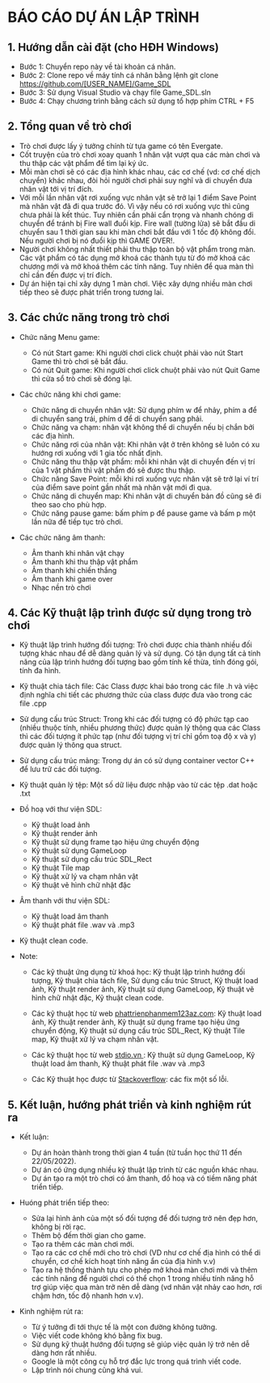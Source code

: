 # BÁO CÁO DỰ ÁN LẬP TRÌNH

## 1. Hướng dẫn cài đặt (cho HĐH Windows)
  - Bước 1: Chuyển repo này về tài khoản cá nhân.
  - Bước 2: Clone repo về máy tính cá nhân bằng lệnh git clone https://github.com/[USER_NAME]/Game_SDL
  - Bước 3: Sử dụng Visual Studio và chạy file Game_SDL.sln
  - Bước 4: Chạy chương trình bằng cách sử dụng tổ hợp phím CTRL + F5
  
  
## 2. Tổng quan về trò chơi
  - Trò chơi được lấy ý tưởng chính từ tựa game có tên Evergate.
  - Cốt truyện của trò chơi xoay quanh 1 nhân vật vượt qua các màn chơi và thu thập các vật phẩm để tìm lại ký ức.
  - Mỗi màn chơi sẽ có các địa hình khác nhau, các cơ chế (vd: cơ chế dịch chuyển) khác nhau, đòi hỏi người chơi phải suy nghĩ và di chuyển đưa nhân vật tới vị trí đích.
  - Với mỗi lần nhân vật rơi xuống vực nhân vật sẽ trở lại 1 điểm Save Point mà nhân vật đã đi qua trước đó. Vì vậy nếu có rơi xuống vực thì cũng chưa phải là kết thúc. Tuy nhiên cần phải cẩn trọng và nhanh chóng di chuyển để tránh bị Fire wall đuổi kịp. Fire wall (tường lửa) sẽ bắt đầu di chuyển sau 1 thời gian sau khi màn chơi bắt đầu với 1 tốc độ không đổi. Nếu người chơi bị nó đuổi kịp thì GAME OVER!.
  - Người chơi không nhất thiết phải thu thập toàn bộ vật phẩm trong màn. Các vật phẩm có tác dụng mở khoá các thành tựu từ đó mở khoá các chương mới và mở khoá thêm các tính năng. Tuy nhiên để qua màn thì chỉ cần đến được vị trí đích.
  - Dự án hiện tại chỉ xây dựng 1 màn chơi. Việc xây dựng nhiều màn chơi tiếp theo sẽ được phát triển trong tương lai.
  
  
## 3. Các chức năng trong trò chơi
  - Chức năng Menu game:
    * Có nút Start game: Khi người chơi click chuột phải vào nút Start Game thì trò chơi sẽ bắt đầu.
    * Có nút Quit game: Khi người chơi click chuột phải vào nút Quit Game thì cửa sổ trò chơi sẽ đóng lại.
 
  - Các chức năng khi chơi game:
    * Chức năng di chuyển nhân vật: Sử dụng phím w để nhảy, phím a để di chuyển sang trái, phím d để di chuyển sang phải.
    * Chức năng va chạm: nhân vật không thể di chuyển nếu bị chắn bởi các địa hình.
    * Chức năng rơi của nhân vật: Khi nhân vật ở trên không sẽ luôn có xu hướng rơi xuống với 1 gia tốc nhất định.
    * Chức năng thu thập vật phẩm: mỗi khi nhân vật di chuyển đến vị trí của 1 vật phẩm thì vật phẩm đó sẽ được thu thập.
    * Chức năng Save Point: mỗi khi rơi xuống vực nhân vật sẽ trở lại ví trí của điểm save point gần nhất mà nhân vật mới đi qua.
    * Chức năng di chuyển map: Khi nhân vật di chuyển bản đồ cũng sẽ đi theo sao cho phù hợp.
    * Chức năng pause game: bấm phím p để pause game và bấm p một lần nữa để tiếp tục trò chơi.
  
  - Các chức năng âm thanh:
    * Âm thanh khi nhân vật chạy
    * Âm thanh khi thu thập vật phẩm
    * Âm thanh khi chiến thắng
    * Âm thanh khi game over
    * Nhạc nền trò chơi
  
## 4. Các Kỹ thuật lập trình được sử dụng trong trò chơi
  - Kỹ thuật lập trình hướng đối tượng: Trò chơi được chia thành nhiều đối tượng khác nhau để dễ dàng quản lý và sử dụng. Có tận dụng tất cả tính năng của lập trình hướng đối tượng bao gồm tính kế thừa, tính đóng gói, tính đa hình.
  - Kỹ thuật chia tách file: Các Class được khai báo trong các file .h và việc định nghĩa chi tiết các phương thức của class được đưa vào trong các file .cpp
  - Sử dụng cấu trúc Struct: Trong khi các đối tượng có độ phức tạp cao (nhiều thuộc tính, nhiều phương thức) được quản lý thông qua các Class thì các đối tượng ít phức tạp (như đối tượng vị trí chỉ gồm toạ độ x và y) được quản lý thông qua struct.
  - Sử dụng cấu trúc mảng: Trong dự án có sử dụng container vector C++ để lưu trữ các đối tượng.
  - Kỹ thuật quản lý tệp: Một số dữ liệu được nhập vào từ các tệp .dat hoặc .txt
  - Đồ hoạ với thư viện SDL:
    * Kỹ thuật load ảnh
    * Kỹ thuật render ảnh
    * Kỹ thuật sử dụng frame tạo hiệu ứng chuyển động
    * Kỹ thuật sử dụng GameLoop
    * Kỹ thuật sử dụng cấu trúc SDL_Rect
    * Kỹ thuật Tile map
    * Kỹ thuật xử lý va chạm nhân vật
    * Kỹ thuật vẽ hình chữ nhật đặc
  
  - Âm thanh với thư viện SDL:
    * Kỹ thuật load âm thanh 
    * Kỹ thuật phát file .wav và .mp3
   
  - Kỹ thuật clean code.
  
  - Note:
    * Các kỹ thuật ứng dụng từ khoá học: Kỹ thuật lập trình hướng đối tượng, Kỹ thuật chia tách file, Sử dụng cấu trúc Struct, Kỹ thuật load ảnh, Kỹ thuật render ảnh, Kỹ thuật sử dụng GameLoop, Kỹ thuật vẽ hình chữ nhật đặc, Kỹ thuật clean code.
  
    * Các kỹ thuật học từ web [phattrienphanmem123az.com](https://phattrienphanmem123az.com/): Kỹ thuật load ảnh, Kỹ thuật render ảnh, Kỹ thuật sử dụng frame tạo hiệu ứng chuyển động, Kỹ thuật sử dụng cấu trúc SDL_Rect, Kỹ thuật Tile map, Kỹ thuật xử lý va chạm nhân vật.
  
    * Các kỹ thuật học từ web [stdio.vn ](https://www.stdio.vn/): Kỹ thuật sử dụng GameLoop, Kỹ thuật load âm thanh, Kỹ thuật phát file .wav và .mp3
    
    * Các Kỹ thuật học được từ [Stackoverflow](https://stackoverflow.com/): các fix một số lỗi.
    
## 5. Kết luận, hướng phát triển và kinh nghiệm rút ra
  - Kết luận:
    * Dự án hoàn thành trong thời gian 4 tuần (từ tuần học thứ 11 đến 22/05/2022).
    * Dự án có ứng dụng nhiều kỹ thuật lập trình từ các nguồn khác nhau.
    * Dự án tạo ra một trò chơi có âm thanh, đồ hoạ và có tiềm năng phát triển tiếp.
 
  - Huóng phát triển tiếp theo:
    * Sửa lại hình ảnh của một số đối tượng để đối tượng trở nên đẹp hơn, không bị rời rạc.
    * Thêm bộ đếm thời gian cho game.
    * Tạo ra thêm các màn chơi mới.
    * Tạo ra các cơ chế mới cho trò chơi (VD như cơ chế địa hình có thể di chuyển, cơ chế kích hoạt tính năng ẩn của địa hình v.v)
    * Tạo ra hệ thống thành tựu cho phép mở khoá màn chơi mới và thêm các tính năng để người chơi có thể chọn 1 trong nhiều tính năng hỗ trợ giúp việc qua màn trở nên dễ dàng (vd nhân vật nhảy cao hơn, rơi chậm hơn, tốc độ nhanh hơn v.v).

  - Kinh nghiệm rút ra:
    * Từ ý tưởng đi tới thực tế là một con đường không tưởng.
    * Việc viết code không khó bằng fix bug.
    * Sử dụng kỹ thuật hướng đối tượng sẽ giúp việc quản lý trở nên dễ dàng hơn rất nhiều.
    * Google là một công cụ hỗ trợ đắc lực trong quá trình viết code.
    * Lập trình nói chung cũng khá vui.
